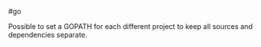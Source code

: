 #go 

Possible to set a GOPATH for each different project to keep all sources and dependencies separate.